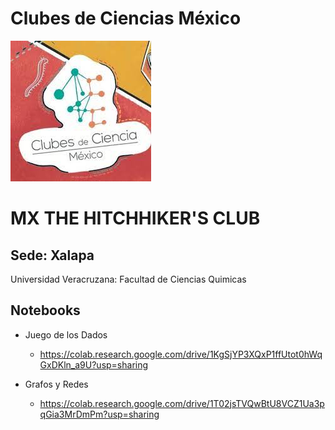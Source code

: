 # Clubes de Ciencias México
![Image text](https://github.com/Oswaldoivann/Clubes-Ciencias-Mx/blob/main/Clubes.jpg)

# MX THE HITCHHIKER'S CLUB 


## Sede: Xalapa

Universidad Veracruzana: Facultad de Ciencias Quimicas


## Notebooks

- Juego de los Dados
  - https://colab.research.google.com/drive/1KgSjYP3XQxP1ffUtot0hWqGxDKln_a9U?usp=sharing
  
- Grafos y Redes
  - https://colab.research.google.com/drive/1T02jsTVQwBtU8VCZ1Ua3pqGia3MrDmPm?usp=sharing 

